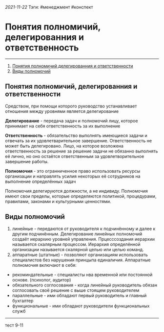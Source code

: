*2021-11-22*
Тэги: #менеджмент #конспект
# Понятия полномичий, делегированния и ответственность
---

1. [Понятия полномичий делегированния и ответственности](menagement(11).md#Понятия%20полномичий%20делегированния%20и%20ответственности)
2. [Виды полномочий](menagement(11).md#Виды%20полномочий)

## Понятия полномичий, делегированния и ответственности

Средством, при помощи которого руководство устанавливает отношения между уровнями является делегирование

**Делегирование** - передача задач и полномочий лицу, которое принимает на себя ответственность за их выполнение

**Ответственность** - обязательство выполнять имеющиеся задачи и отвечать за их удовлетварительное завершение. Ответственность не может быть делегировано. Лицо, на которое возложена ответственность за решение за решение задачи не обязанно выполнять её лично, но оно остаётся ответственным за удовлетворительное завершение работы.

**Полномочия** - это огранниченное право использовать ресурсы организации и направлять усилия некоторых её сотрудников на выполнение определённых задач

Полномочия делегируются должности, а не индивиду. Полномочия имеют свои пределы, которые определяются политикой, процедурами, правилами, законами и культурными ценностями.

## Виды полномочий

1. линейные - передаются от руководителя к подчинённому и далее к другим подчинённым. Делегирование линейных полномочий создаёт иерархию уровней управления. Прцесссоздания иерархии называется скалярным процессом. Иерархия определённой организации называется скалярной целью или целью команд.
2. аппаратные (штатные) - позволяют организациям использовать специалистов без нарушения принцыпа единаличия.
Аппаратные полномочия включают в себя:
- рекоминдательные - специалисты нва временной или постоянной основе. (психолог, аудитор)
- обязательного соглосования - когда линейный руководитель обязан соглосовать своё решение с выше стоящем руководителем
- параллельные - ими обладают первый руководитель и главный бухгалтер
- функциональные - ими обладают руководители функциональных служб

---
тест 9-11
